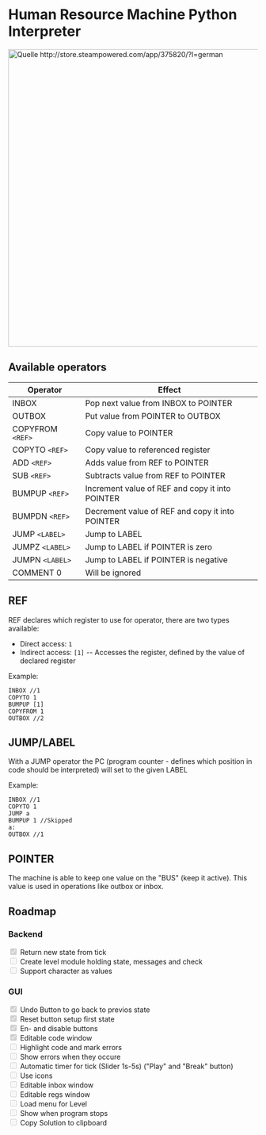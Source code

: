 # Human Resource Machine Python Interpreter
<img src="http://cdn.akamai.steamstatic.com/steam/apps/375820/ss_7b564936dfb8f9b7b76f2141a79fa3cea8fd6fc7.1920x1080.jpg?t=1450110253" 
     alt="Quelle http://store.steampowered.com/app/375820/?l=german" 
     style="width: 600px;"/>

## Available operators

Operator                | Effect
---                    |---
INBOX                  |Pop next value from INBOX to POINTER 
OUTBOX                 |Put value from POINTER to OUTBOX 
COPYFROM `<REF>`       |Copy value to POINTER        
COPYTO   `<REF>`       |Copy value to referenced register
ADD      `<REF>`       |Adds value from REF to POINTER
SUB      `<REF>`       |Subtracts value from REF to POINTER
BUMPUP   `<REF>`       |Increment value of REF and copy it into POINTER
BUMPDN   `<REF>`       |Decrement value of REF and copy it into POINTER
JUMP     `<LABEL>`     |Jump to LABEL
JUMPZ    `<LABEL>`     |Jump to LABEL if POINTER is zero
JUMPN    `<LABEL>`     |Jump to LABEL if POINTER is negative
COMMENT  0             |Will be ignored


## REF
REF declares which register to use for operator, there are two types available:
- Direct access: `1`
- Indirect access: `[1]`
-- Accesses the register, defined by the value of declared register 

Example:
```
INBOX //1
COPYTO 1
BUMPUP [1]
COPYFROM 1
OUTBOX //2
```

## JUMP/LABEL
With a JUMP operator the PC (program counter - defines which position in code should be interpreted)
will set to the given LABEL

Example:
```
INBOX //1
COPYTO 1
JUMP a
BUMPUP 1 //Skipped
a:
OUTBOX //1
```

## POINTER
The machine is able to keep one value on the "BUS" (keep it active).
This value is used in operations like outbox or inbox.

## Roadmap

### Backend
<input type="checkbox" disabled="" checked> Return new state from tick <br>
<input type="checkbox" disabled=""> Create level module holding state, messages and check <br>
<input type="checkbox" disabled=""> Support character as values <br>


### GUI
<input type="checkbox" disabled="" checked> Undo Button to go back to previos state <br>
<input type="checkbox" disabled="" checked> Reset button setup first state <br>
<input type="checkbox" disabled="" checked> En- and disable buttons <br>
<input type="checkbox" disabled="" checked> Editable code window <br>
<input type="checkbox" disabled=""> Highlight code and mark errors<br>
<input type="checkbox" disabled=""> Show errors when they occure <br>
<input type="checkbox" disabled=""> Automatic timer for tick (Slider 1s-5s) ("Play" and "Break" button)<br>
<input type="checkbox" disabled=""> Use icons <br>
<input type="checkbox" disabled=""> Editable inbox window <br>
<input type="checkbox" disabled=""> Editable regs window <br>
<input type="checkbox" disabled=""> Load menu for Level <br>
<input type="checkbox" disabled=""> Show when program stops <br>
<input type="checkbox" disabled=""> Copy Solution to clipboard <br>